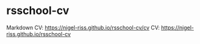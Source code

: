 # rsschool-cv

Markdown CV: <https://nigel-riss.github.io/rsschool-cv/cv>
CV: <https://nigel-riss.github.io/rsschool-cv>
